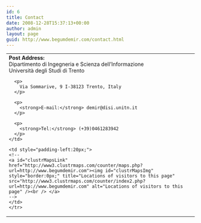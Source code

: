 ```yaml
---
id: 6
title: Contact
date: 2008-12-28T15:37:13+00:00
author: admin
layout: page
guid: http://www.begumdemir.com/contact.html
---
```

<style>
.contact {
  font-size: 14px;
}
</style>

<table border="0" class="contact">
  <tbody>
    <tr>
    <td valign="top">
      <strong>Post Address:</strong><br /> Dipartimento di Ingegneria e Scienza dell&#8217;Informazione<br /> Università degli Studi di Trento 
      
      <p>
        Via Sommarive, 9 I-38123 Trento, Italy
      </p>
      
      <p>
        <strong>E-mail:</strong> demir@disi.unitn.it
      </p>
      
      <p>
        <strong>Tel:</strong> (+39)0461283942
      </p>
    </td> 
        
    <td style="padding-left:20px;">
    <!--
    <a id="clustrMapsLink" href="http://www3.clustrmaps.com/counter/maps.php?url=http://www.begumdemir.com"><img id="clustrMapsImg" style="border:0px;" title="Locations of visitors to this page" src="http://www3.clustrmaps.com/counter/index2.php?url=http://www.begumdemir.com" alt="Locations of visitors to this page" /><br /> </a>
    -->
    </td>
    </tr>
  </tbody>
</table>